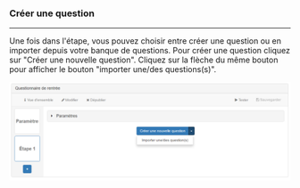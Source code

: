 ### Créer une question

---

Une fois dans l'étape, vous pouvez choisir entre créer une question ou en importer depuis votre banque de questions.
Pour créer une question cliquez sur "Créer une nouvelle question". Cliquez sur la flèche du même bouton pour afficher le bouton "importer une/des questions(s)".

![](images/quiz-fig11.png)
